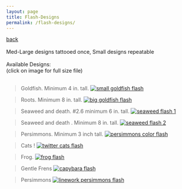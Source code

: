 ```yaml
---
layout: page
title: Flash-Designs
permalink: /flash-designs/
---
```

<a href="/">back</a>
<br>
<br>
Med-Large designs tattooed once, Small designs repeatable
<br><br>
Available Designs:  
(click on image for full size file)
<br><br>

> Goldfish. Minimum 4 in. tall. 
>[![small goldfish flash](/images/flash/goldfish-flash-web.jpg)](https://frogsfrogs.github.io/images/flash/goldfish-flash-web.jpg)
  
> Roots. Minimum 8 in. tall.
> [![big goldfish flash](/images/flash/goldfish-flash-2-web.jpg)](https://frogsfrogs.github.io/images/flash/goldfish-flash-2-web.jpg)
  
> Seaweed and death. #2.6 minimum 6 in. tall. 
>[![seaweed flash 1](/images/flash/seaweed-flash-1.jpg)](https://frogsfrogs.github.io/images/flash/seaweed-flash-1.jpg)

> Seaweed and death . Minimum 8 in. tall. 
>[![seaweed flash 2](/images/flash/seaweed-flash-2.jpg)](https://frogsfrogs.github.io/images/flash/seaweed-flash-2.jpg)

> Persimmons. Minimum 3 inch tall. 
>[![persimmons color flash](/images/flash/persimmons-color-brush-1-web.jpg)](https://frogsfrogs.github.io/images/flash/persimmons-color-brush-1-web.jpg)
  
> Cats !
>[![twitter cats flash](/images/flash/twitter-cats-flash.png)](https://frogsfrogs.github.io/images/flash/twitter-cats-flash.png)
  
> Frog.
>[![frog flash](/images/flash/frog.png)](https://frogsfrogs.github.io/images/flash/frog.png)
  
> Gentle Frens
>[![capybara flash](/images/flash/gentle-frens.jpg)](https://frogsfrogs.github.io/images/flash/gentle-frens.jpg)
  
> Persimmons
>[![linework persimmons flash](/images/flash/persimmons-lines.jpg)](https://frogsfrogs.github.io/images/flash/persimmons-lines.jpg)